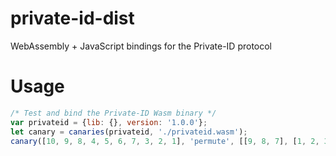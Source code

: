 # private-id-dist
WebAssembly + JavaScript bindings for the Private-ID protocol

# Usage
```JavaScript
/* Test and bind the Private-ID Wasm binary */
var privateid = {lib: {}, version: '1.0.0'};
let canary = canaries(privateid, './privateid.wasm');
canary([10, 9, 8, 4, 5, 6, 7, 3, 2, 1], 'permute', [[9, 8, 7], [1, 2, 3, 4, 5, 6, 7, 8, 9, 10]]);
```
